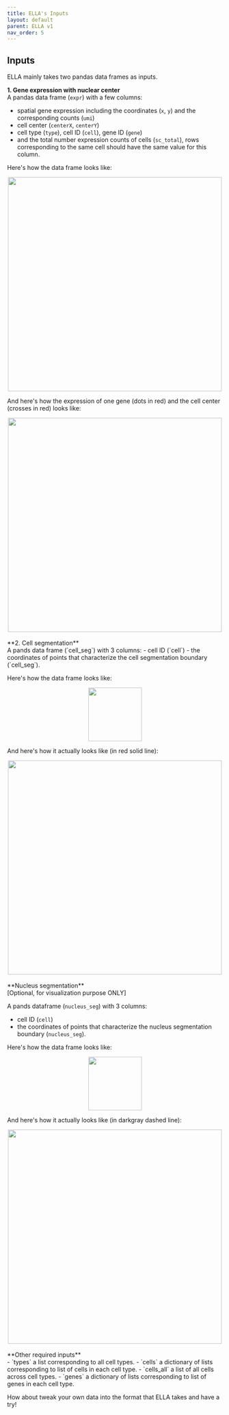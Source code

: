 ```yaml
---
title: ELLA's Inputs
layout: default
parent: ELLA v1
nav_order: 5
---
```


## Inputs

ELLA mainly takes two pandas data frames as inputs. 

**1. Gene expression with nuclear center** <br>
A pandas data frame (`expr`) with a few columns:
- spatial gene expression including the coordinates (`x`, `y`) and the corresponding counts (`umi`) 
- cell center (`centerX`, `centerY`)
- cell type (`type`), cell ID (`cell`), gene ID (`gene`)  <br>
- and the total number expression counts of cells (`sc_total`), rows corresponding to the same cell should have the same value for this column.
  

Here's how the data frame looks like:
<div style="margin: 0 auto; text-align: center;"> 
  <img src="{{ site.baseurl }}/images/input_expr_df.png" width="500" />
</div>

And here's how the expression of one gene (dots in red) and the cell center (crosses  in red) looks like:
<div style="margin: 0 auto; text-align: center;"> 
  <img src="{{ site.baseurl }}/images/input_expr.png" width="500" />
</div>


<br>
**2. Cell segmentation** <br>
A pands data frame (`cell_seg`) with 3 columns:
- cell ID (`cell`)
- the coordinates of points that characterize the cell segmentation boundary (`cell_seg`). <br>

Here's how the data frame looks like:
<div style="margin: 0 auto; text-align: center;"> 
  <img src="{{ site.baseurl }}/images/input_cellseg_df.png" width="125" />
</div>

And here's how it actually looks like (in red solid line):
<div style="margin: 0 auto; text-align: center;"> 
  <img src="{{ site.baseurl }}/images/input_cellseg.png" width="500" />
</div>	


<br>
**Nucleus segmentation** <br>
[Optional, for visualization purpose ONLY] <br>

A pands dataframe (`nucleus_seg`) with 3 columns:
- cell ID (`cell`)
- the coordinates of points that characterize the nucleus segmentation boundary (`nucleus_seg`). <br>

Here's how the data frame looks like:
<div style="margin: 0 auto; text-align: center;"> 
  <img src="{{ site.baseurl }}/images/input_nucleusseg_df.png" width="125" />
</div>	

And here's how it actually looks like (in darkgray dashed line):
<div style="margin: 0 auto; text-align: center;"> 
  <img src="{{ site.baseurl }}/images/input_nucleusseg.png" width="500" />
</div>	


<br>
**Other required inputs**<br>
- `types` a list corresponding to all cell types.
- `cells` a dictionary of lists corresponding to list of cells in each cell type.
- `cells_all` a list of all cells across cell types.
- `genes` a dictionary of lists corresponding to list of genes in each cell type.

How about tweak your own data into the format that ELLA takes and have a try!



